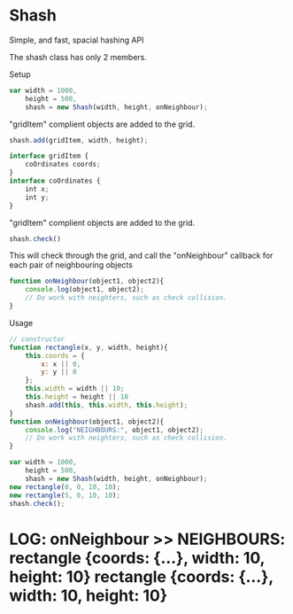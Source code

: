 # Shash
Simple, and fast, spacial hashing API

The shash class has only 2 members.

Setup
```javascript
var width = 1000,
    height = 500,
    shash = new Shash(width, height, onNeighbour);
```
"gridItem" complient objects are added to the grid.

```javascript
shash.add(gridItem, width, height);

interface gridItem {
    coOrdinates coords;
}
interface coOrdinates {
    int x;
    int y;
}
```
"gridItem" complient objects are added to the grid.

```javascript
shash.check()
``` 
This will check through the grid, and call the "onNeighbour" callback for each pair of neighbouring objects

```javascript
function onNeighbour(object1, object2){
    console.log(object1, object2);
    // Do work with neighters, such as check collision.
}
```

Usage

```javascript
// constructor
function rectangle(x, y, width, height){
    this.coords = {
        x: x || 0,
        y: y || 0
    };
    this.width = width || 10;
    this.height = height || 10
    shash.add(this, this.width, this.height);
}
function onNeighbour(object1, object2){
    console.log("NEIGHBOURS:", object1, object2);
    // Do work with neighters, such as check collision.
}

var width = 1000,
    height = 500,
    shash = new Shash(width, height, onNeighbour);
new rectangle(0, 0, 10, 10);
new rectangle(5, 0, 10, 10);
shash.check();
```

# LOG: onNeighbour >>  NEIGHBOURS: rectangle {coords: {…}, width: 10, height: 10} rectangle {coords: {…}, width: 10, height: 10}
